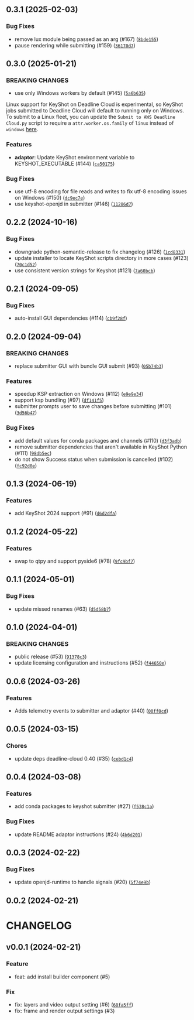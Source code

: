 ## 0.3.1 (2025-02-03)



### Bug Fixes
* remove lux module being passed as an arg (#167) ([`8bde155`](https://github.com/aws-deadline/deadline-cloud-for-keyshot/commit/8bde1558766bd29ebf766edc4c119b8f77ac22fd))
* pause rendering while submitting (#159) ([`36170d7`](https://github.com/aws-deadline/deadline-cloud-for-keyshot/commit/36170d74235a9789827a3959ef9f9a354738d689))

## 0.3.0 (2025-01-21)

### BREAKING CHANGES
* use only Windows workers by default (#145) ([`5a6b635`](https://github.com/aws-deadline/deadline-cloud-for-keyshot/commit/5a6b63551e41be1d964ec30c6cdd3c0cff8c9838))

Linux support for KeyShot on Deadline Cloud is experimental, so KeyShot jobs submitted to Deadline Cloud will default to running only on Windows. To submit to a Linux fleet, you can update the `Submit to AWS Deadline Cloud.py` script to require a `attr.worker.os.family` of `linux` instead of `windows` [here](https://github.com/aws-deadline/deadline-cloud-for-keyshot/blob/f5de91692296e6f4a8a9cb65ef2aedcf9b88c3a2/src/deadline/keyshot_submitter/Submit%20to%20AWS%20Deadline%20Cloud.py#L170).

### Features
* **adaptor**: Update KeyShot environment variable to KEYSHOT_EXECUTABLE (#144) ([`ca50175`](https://github.com/aws-deadline/deadline-cloud-for-keyshot/commit/ca50175bace3d2c2ee2d97e653100b81a77d43af))

### Bug Fixes
* use utf-8 encoding for file reads and writes to fix utf-8 encoding issues on Windows (#150) ([`dc9ec7e`](https://github.com/aws-deadline/deadline-cloud-for-keyshot/commit/dc9ec7e6a3d877b2b51070982f6b21d5078360f3))
* use keyshot-openjd in submitter (#146) ([`11286d7`](https://github.com/aws-deadline/deadline-cloud-for-keyshot/commit/11286d7b9b187a546607daec42ff2d5257b4036f))

## 0.2.2 (2024-10-16)



### Bug Fixes
* downgrade python-semantic-release to fix changelog (#126) ([`1cd8331`](https://github.com/aws-deadline/deadline-cloud-for-keyshot/commit/1cd8331d92abbfc037e4f89dc294d10cbf4639cf))
* update installer to locate KeyShot scripts directory in more cases (#123) ([`70c1d52`](https://github.com/aws-deadline/deadline-cloud-for-keyshot/commit/70c1d52833603d7f932897ad2c7484a2f2e3e8ed))
* use consistent version strings for Keyshot (#121) ([`7a60bcb`](https://github.com/aws-deadline/deadline-cloud-for-keyshot/commit/7a60bcbe604272ea81cf7cc071789db3b75dad4d))

## 0.2.1 (2024-09-05)



### Bug Fixes
* auto-install GUI dependencies (#114) ([`cb9f28f`](https://github.com/aws-deadline/deadline-cloud-for-keyshot/commit/cb9f28f0498db15bda6e5ab9570df50987d56444))

## 0.2.0 (2024-09-04)

### BREAKING CHANGES
* replace submitter GUI with bundle GUI submit (#93) ([`05b74b3`](https://github.com/aws-deadline/deadline-cloud-for-keyshot/commit/05b74b3844190de7732ff7cbaf3b87fa3d24168a))

### Features
* speedup KSP extraction on Windows (#112) ([`e9e9e34`](https://github.com/aws-deadline/deadline-cloud-for-keyshot/commit/e9e9e3412007f83489994cc87a1041edb3cebb01))
* support ksp bundling (#97) ([`df141f5`](https://github.com/aws-deadline/deadline-cloud-for-keyshot/commit/df141f5cf821fb455896eea888e0a5075f4e6749))
* submitter prompts user to save changes before submitting (#101) ([`3d56b47`](https://github.com/aws-deadline/deadline-cloud-for-keyshot/commit/3d56b4759b6763fea5f498fe916d78673351310f))

### Bug Fixes
* add default values for conda packages and channels (#110) ([`d3f3adb`](https://github.com/aws-deadline/deadline-cloud-for-keyshot/commit/d3f3adb90798edbc7d3b7a94c06f45bc9b93ece5))
* remove submitter dependencies that aren&#39;t available in KeyShot Python (#111) ([`98db5ec`](https://github.com/aws-deadline/deadline-cloud-for-keyshot/commit/98db5ecd40f20f6748f0c9b36cbc22a1061dac28))
* do not show Success status when submission is cancelled (#102) ([`fc92d0e`](https://github.com/aws-deadline/deadline-cloud-for-keyshot/commit/fc92d0e3a33db929bd9d8f8814ecfc48827f5998))

## 0.1.3 (2024-06-19)


### Features
* add KeyShot 2024 support (#91) ([`d6d2dfa`](https://github.com/aws-deadline/deadline-cloud-for-keyshot/commit/d6d2dfa6b2758b0acfd8f4c13a5d32bde2a2ca0a))


## 0.1.2 (2024-05-22)


### Features
* swap to qtpy and support pyside6 (#78) ([`9fc9bf7`](https://github.com/aws-deadline/deadline-cloud-for-keyshot/commit/9fc9bf79f3e5091dd40e7fc0e2d620cc8b46a8e2))


## 0.1.1 (2024-05-01)



### Bug Fixes
* update missed renames (#63) ([`d5d58b7`](https://github.com/aws-deadline/deadline-cloud-for-keyshot/commit/d5d58b739ee43d3a778ac3e774bfa0975f42bf90))

## 0.1.0 (2024-04-01)

### BREAKING CHANGES
* public release (#53) ([`91378c3`](https://github.com/aws-deadline/deadline-cloud-for-keyshot/commit/91378c39e58f6eeadc67900a430c802601852b74))
* update licensing configuration and instructions (#52) ([`f44650e`](https://github.com/aws-deadline/deadline-cloud-for-keyshot/commit/f44650e2299864a9dd3dfab28efb2dff89c6d7df))



## 0.0.6 (2024-03-26)


### Features
* Adds telemetry events to submitter and adaptor (#40) ([`00ff0cd`](https://github.com/aws-deadline/deadline-cloud-for-keyshot/commit/00ff0cd670cef61519851d4c4d91d56b64739585))


## 0.0.5 (2024-03-15)

### Chores
* update deps deadline-cloud 0.40 (#35) ([`cebd1c4`](https://github.com/aws-deadline/deadline-cloud-for-keyshot/commit/cebd1c4fdf9633aa0691b517f6b4092264943f69))

## 0.0.4 (2024-03-08)


### Features
* add conda packages to keyshot submitter (#27) ([`f538c1a`](https://github.com/aws-deadline/deadline-cloud-for-keyshot/commit/f538c1a7765a56955cfb6e57bec35b0551ae9c53))

### Bug Fixes
* update README adaptor instructions (#24) ([`4b6d201`](https://github.com/aws-deadline/deadline-cloud-for-keyshot/commit/4b6d20179e0368f57b67d08dacc7376b3364649b))

## 0.0.3 (2024-02-22)



### Bug Fixes
* update openjd-runtime to handle signals (#20) ([`5f74e9b`](https://github.com/aws-deadline/deadline-cloud-for-keyshot/commit/5f74e9ba7b1dfe17f571f396522eeecf1e967e47))

## 0.0.2 (2024-02-21)




# CHANGELOG
## v0.0.1 (2024-02-21)

### Feature
* feat: add install builder component (#5)

### Fix
* fix: layers and video output setting (#6) ([`68fa5ff`](https://github.com/aws-deadline/deadline-cloud-for-keyshot/commit/68fa5ffe5eccfa0db9a0984992f5c5a3c0095741))
* fix: frame and render output settings (#3)

